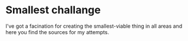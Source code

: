 # Smallest challange

I've got a facination for creating the smallest-viable thing in all areas and here you find the sources for my attempts.
